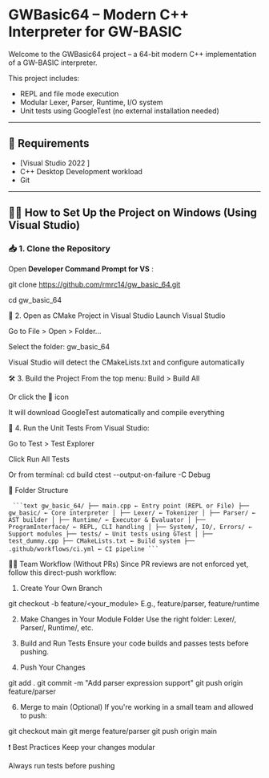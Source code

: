 # GWBasic64 – Modern C++ Interpreter for GW-BASIC

Welcome to the GWBasic64 project – a 64-bit modern C++ implementation of a GW-BASIC interpreter.

This project includes:
- REPL and file mode execution
- Modular Lexer, Parser, Runtime, I/O system
- Unit tests using GoogleTest (no external installation needed)

---

## 🧰 Requirements

- [Visual Studio 2022 ]
- C++ Desktop Development workload
- Git
---

## 🧑‍💻 How to Set Up the Project on Windows (Using Visual Studio)

### 📥 1. Clone the Repository

Open **Developer Command Prompt for VS** :


git clone https://github.com/rmrc14/gw_basic_64.git

cd gw_basic_64

🧭 2. Open as CMake Project in Visual Studio
Launch Visual Studio

Go to File > Open > Folder...

Select the folder: gw_basic_64

Visual Studio will detect the CMakeLists.txt and configure automatically

🛠️ 3. Build the Project
From the top menu: Build > Build All

Or click the 🔨 icon

It will download GoogleTest automatically and compile everything

🧪 4. Run the Unit Tests
From Visual Studio:

Go to Test > Test Explorer

Click Run All Tests

Or from terminal:
cd build
ctest --output-on-failure -C Debug

🧩 Folder Structure

<pre> <code>```text gw_basic_64/ ├── main.cpp ← Entry point (REPL or File) ├── gw_basic/ ← Core interpreter │ ├── Lexer/ ← Tokenizer │ ├── Parser/ ← AST builder │ ├── Runtime/ ← Executor & Evaluator │ ├── ProgramInterface/ ← REPL, CLI handling │ ├── System/, IO/, Errors/ ← Support modules ├── tests/ ← Unit tests using GTest │ ├── test_dummy.cpp ├── CMakeLists.txt ← Build system ├── .github/workflows/ci.yml ← CI pipeline ```</code> </pre>
🧑‍💻 Team Workflow (Without PRs)
Since PR reviews are not enforced yet, follow this direct-push workflow:

1. Create Your Own Branch

git checkout -b feature/<your_module>
E.g., feature/parser, feature/runtime

2. Make Changes in Your Module Folder
Use the right folder: Lexer/, Parser/, Runtime/, etc.

3. Build and Run Tests
Ensure your code builds and passes tests before pushing.

4. Push Your Changes

git add .
git commit -m "Add parser expression support"
git push origin feature/parser

6. Merge to main (Optional)
If you're working in a small team and allowed to push:

git checkout main
git merge feature/parser
git push origin main

❗ Best Practices 
Keep your changes modular

Always run tests before pushing

